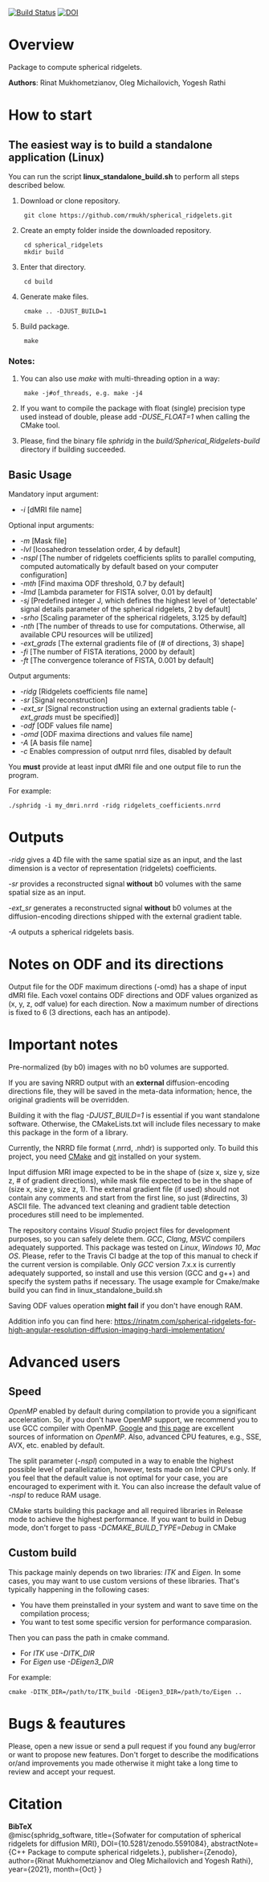 [![Build Status](https://app.travis-ci.com/rmukh/spherical_ridgelets.svg?branch=master)](https://app.travis-ci.com/rmukh/spherical_ridgelets) [![DOI](https://zenodo.org/badge/DOI/10.5281/zenodo.5591085.svg)](https://doi.org/10.5281/zenodo.5591085)


# Overview
Package to compute spherical ridgelets.

**Authors**: Rinat Mukhometzianov, Oleg Michailovich, Yogesh Rathi

# How to start

## The easiest way is to build a standalone application (Linux)

You can run the script **linux_standalone_build.sh** to perform all steps described below.

1. Download or clone repository.

        git clone https://github.com/rmukh/spherical_ridgelets.git

2. Create an empty folder inside the downloaded repository.
    
        cd spherical_ridgelets
        mkdir build

3. Enter that directory.

        cd build

4. Generate make files.

        cmake .. -DJUST_BUILD=1

5. Build package.

        make

### Notes: 

1. You can also use *make* with multi-threading option in a way:

        make -j#of_threads, e.g. make -j4

2. If you want to compile the package with float (single) precision type used instead of double, please add *-DUSE_FLOAT=1* when calling the CMake tool.

3. Please, find the binary file *sphridg* in the *build/Spherical_Ridgelets-build* directory if building succeeded. 

## Basic Usage

Mandatory input argument:
- *-i* [dMRI file name]

Optional input arguments:
- *-m* [Mask file]
- *-lvl* [Icosahedron tesselation order, 4 by default]
- *-nspl* [The number of ridgelets coefficients splits to parallel computing, computed automatically by default based on your computer configuration]
- *-mth* [Find maxima ODF threshold, 0.7 by default] 
- *-lmd* [Lambda parameter for FISTA solver, 0.01 by default] 
- *-sj* [Predefined integer J, which defines the highest level of 'detectable' signal details parameter of the spherical ridgelets, 2 by default] 
- *-srho* [Scaling parameter of the spherical ridgelets, 3.125 by default]
- *-nth* [The number of threads to use for computations. Otherwise, all available CPU resources will be utilized]
- *-ext_grads* [The external gradients file of (# of directions, 3) shape]
- *-fi* [The number of FISTA iterations, 2000 by default]
- *-ft* [The convergence tolerance of FISTA, 0.001 by default]

Output arguments:
- *-ridg* [Ridgelets coefficients file name]
- *-sr* [Signal reconstruction]
- *-ext_sr* [Signal reconstruction using an external gradients table (*-ext_grads* must be specified)]
- *-odf* [ODF values file name] 
- *-omd* [ODF maxima directions and values file name]
- *-A* [A basis file name]
- *-c* Enables compression of output nrrd files, disabled by default

You **must** provide at least input dMRI file and one output file to run the program.

For example:

    ./sphridg -i my_dmri.nrrd -ridg ridgelets_coefficients.nrrd

# Outputs
*-ridg* gives a 4D file with the same spatial size as an input, and the last dimension is a vector of representation (ridgelets) coefficients.

*-sr* provides a reconstructed signal **without** b0 volumes with the same spatial size as an input.

*-ext_sr* generates a reconstructed signal **without** b0 volumes at the diffusion-encoding directions shipped with the external gradient table.

*-A* outputs a spherical ridgelets basis.

# Notes on ODF and its directions
Output file for the ODF maximum directions (-omd) has a shape of input dMRI file. Each voxel contains ODF directions and ODF values organized as (x, y, z, odf value) for each direction. Now a maximum number of directions is fixed to 6 (3 directions, each has an antipode).

# Important notes
Pre-normalized (by b0) images with no b0 volumes are supported.

If you are saving NRRD output with an **external** diffusion-encoding directions file, they will be saved in the meta-data information; hence, the original gradients will be overridden.

Building it with the flag *-DJUST_BUILD=1* is essential if you want standalone software. Otherwise, the CMakeLists.txt will include files necessary to make this package in the form of a library.

Currently, the NRRD file format (.nrrd, .nhdr) is supported only. To build this project, you need [CMake](https://cmake.org/) and [git](https://git-scm.com/) installed on your system. 

Input diffusion MRI image expected to be in the shape of (size x, size y, size z, # of gradient directions), while mask file expected to be in the shape of (size x, size y, size z, 1). The external gradient file (if used) should not contain any comments and start from the first line, so just (#directins, 3) ASCII file. The advanced text cleaning and gradient table detection procedures still need to be implemented.

The repository contains *Visual Studio* project files for development purposes, so you can safely delete them. *GCC*, *Clang*, *MSVC* compilers adequately supported. This package was tested on *Linux*, *Windows 10*, *Mac OS*. Please, refer to the Travis CI badge at the top of this manual to check if the current version is compilable. Only *GCC* version 7.x.x is currently adequately supported, so install and use this version (GCC and g++) and specify the system paths if necessary. The usage example for Cmake/make build you can find in linux_standalone_build.sh

Saving ODF values operation **might fail** if you don't have enough RAM.

Addition info you can find here: https://rinatm.com/spherical-ridgelets-for-high-angular-resolution-diffusion-imaging-hardi-implementation/


# Advanced users

## Speed
*OpenMP* enabled by default during compilation to provide you a significant acceleration. So, if you don't have OpenMP support, we recommend you to use GCC compiler with OpenMP. [Google](https://www.google.com/) and [this page](https://www.openmp.org/resources/openmp-compilers-tools/) are excellent sources of information on *OpenMP*. Also, advanced CPU features, e.g., SSE, AVX, etc. enabled by default.

The split parameter (*-nspl*) computed in a way to enable the highest possible level of parallelization, however, tests made on Intel CPU's only. If you feel that the default value is not optimal for your case, you are encouraged to experiment with it. You can also increase the default value of *-nspl* to reduce RAM usage.

CMake starts building this package and all required libraries in Release mode to achieve the highest performance. If you want to build in Debug mode, don't forget to pass *-DCMAKE_BUILD_TYPE=Debug* in CMake

## Custom build
This package mainly depends on two libraries: *ITK* and *Eigen*. In some cases, you may want to use custom versions of these libraries. That's typically happening in the following cases:
* You have them preinstalled in your system and want to save time on the compilation process;
* You want to test some specific version for performance comparasion.

Then you can pass the path in cmake command.
* For *ITK* use *-DITK_DIR*
* For *Eigen* use *-DEigen3_DIR*

For example:

    cmake -DITK_DIR=/path/to/ITK_build -DEigen3_DIR=/path/to/Eigen ..

# Bugs & feautures

Please, open a new issue or send a pull request if you found any bug/error or want to propose new features. Don't forget to describe the modifications or/and improvements you made otherwise it might take a long time to review and accept your request.

# Citation

**BibTeX**  
@misc{sphridg_software, title={Sofwater for computation of spherical ridgelets for diffusion MRI}, DOI={10.5281/zenodo.5591084}, abstractNote={C++ Package to compute spherical ridgelets.}, publisher={Zenodo}, author={Rinat Mukhometzianov and Oleg Michailovich and Yogesh Rathi}, year={2021}, month={Oct} }
